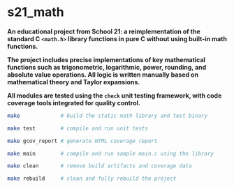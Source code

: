 # s21_math

**An educational project from School 21: a reimplementation of the standard C `<math.h>` library functions in pure C without using built-in math functions.**

**The project includes precise implementations of key mathematical functions such as trigonometric, logarithmic, power, rounding, and absolute value operations. All logic is written manually based on mathematical theory and Taylor expansions.**

**All modules are tested using the `check` unit testing framework, with code coverage tools integrated for quality control.**

```bash
make             # build the static math library and test binary

make test        # compile and run unit tests

make gcov_report # generate HTML coverage report

make main        # compile and run sample main.c using the library

make clean       # remove build artifacts and coverage data

make rebuild     # clean and fully rebuild the project
```